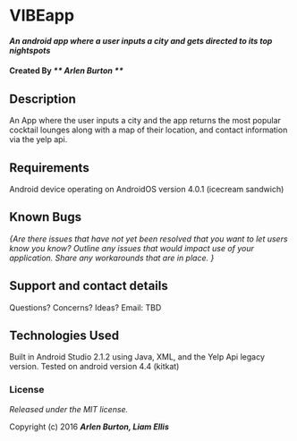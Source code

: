# VIBEapp

#### _An android app where a user inputs a city and gets directed to its top nightspots_

#### Created By _** Arlen Burton **_

## Description

An App where the user inputs a city and the app returns the most popular cocktail lounges along with a map of their location, and contact information via the yelp api.

## Requirements

Android device operating on AndroidOS version 4.0.1 (icecream sandwich)

## Known Bugs

_{Are there issues that have not yet been resolved that you want to let users know you know?  Outline any issues that would impact use of your application.  Share any workarounds that are in place. }_

## Support and contact details

Questions? Concerns? Ideas? Email: TBD

## Technologies Used

Built in Android Studio 2.1.2 using Java, XML, and the Yelp Api legacy version. Tested on android version 4.4 (kitkat)

### License

*Released under the MIT license.*

Copyright (c) 2016 **_Arlen Burton, Liam Ellis_**
